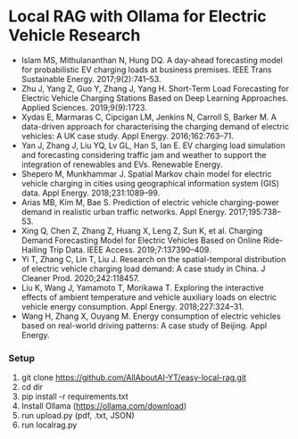 #  Local RAG with Ollama for Electric Vehicle Research

- Islam MS, Mithulananthan N, Hung DQ. A day-ahead forecasting model for probabilistic EV charging loads at business premises. IEEE Trans Sustainable Energy. 2017;9(2):741–53.
- Zhu J, Yang Z, Guo Y, Zhang J, Yang H. Short-Term Load Forecasting for Electric Vehicle Charging Stations Based on Deep Learning Approaches. Applied Sciences. 2019;9(9):1723.
- Xydas E, Marmaras C, Cipcigan LM, Jenkins N, Carroll S, Barker M. A data-driven approach for characterising the charging demand of electric vehicles: A UK case study. Appl Energy. 2016;162:763–71.
- Yan J, Zhang J, Liu YQ, Lv GL, Han S, Ian E. EV charging load simulation and forecasting considering traffic jam and weather to support the integration of renewables and EVs. Renewable Energy.
- Shepero M, Munkhammar J. Spatial Markov chain model for electric vehicle charging in cities using geographical information system (GIS) data. Appl Energy. 2018;231:1089–99.
- Arias MB, Kim M, Bae S. Prediction of electric vehicle charging-power demand in realistic urban traffic networks. Appl Energy. 2017;195:738–53.
- Xing Q, Chen Z, Zhang Z, Huang X, Leng Z, Sun K, et al. Charging Demand Forecasting Model for Electric Vehicles Based on Online Ride-Hailing Trip Data. IEEE Access. 2019;7:137390–409.
- Yi T, Zhang C, Lin T, Liu J. Research on the spatial-temporal distribution of electric vehicle charging load demand: A case study in China. J Cleaner Prod. 2020;242:118457.
- Liu K, Wang J, Yamamoto T, Morikawa T. Exploring the interactive effects of ambient temperature and vehicle auxiliary loads on electric vehicle energy consumption. Appl Energy. 2018;227:324–31.
- Wang H, Zhang X, Ouyang M. Energy consumption of electric vehicles based on real-world driving patterns: A case study of Beijing. Appl Energy.


### Setup
1. git clone https://github.com/AllAboutAI-YT/easy-local-rag.git
2. cd dir
3. pip install -r requirements.txt
4. Install Ollama (https://ollama.com/download)
5. run upload.py (pdf, .txt, JSON)
6. run localrag.py
   
